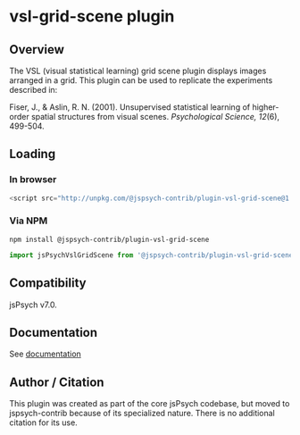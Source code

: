 # vsl-grid-scene plugin

## Overview

The VSL (visual statistical learning) grid scene plugin displays images arranged in a grid. This plugin can be used to replicate the experiments described in:

Fiser, J., & Aslin, R. N. (2001). Unsupervised statistical learning of higher-order spatial structures from visual scenes. *Psychological Science, 12*(6), 499-504.

## Loading

### In browser

```js
<script src="http://unpkg.com/@jspsych-contrib/plugin-vsl-grid-scene@1.0.0">
```

### Via NPM

```
npm install @jspsych-contrib/plugin-vsl-grid-scene
```

```js
import jsPsychVslGridScene from '@jspsych-contrib/plugin-vsl-grid-scene';
```

## Compatibility

jsPsych v7.0.

## Documentation

See [documentation](docs/jspsych-vsl-grid-scene.md)

## Author / Citation

This plugin was created as part of the core jsPsych codebase, but moved to jspsych-contrib because of its specialized nature. There is no additional citation for its use.
